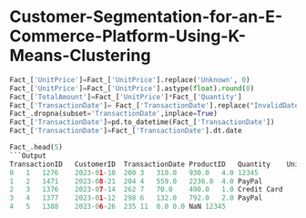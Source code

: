 # Customer-Segmentation-for-an-E-Commerce-Platform-Using-K-Means-Clustering
```Python
Fact_['UnitPrice']=Fact_['UnitPrice'].replace('Unknown', 0)
Fact_['UnitPrice']=Fact_['UnitPrice'].astype(float).round(0)
Fact_['TotalAmount']=Fact_['UnitPrice']*Fact_['Quantity']
Fact_['TransactionDate']= Fact_['TransactionDate'].replace("InvalidDate",np.nan)
Fact_.dropna(subset='TransactionDate',inplace=True)
Fact_['TransactionDate']=pd.to_datetime(Fact_['TransactionDate'])
Fact_['TransactionDate']=Fact_['TransactionDate'].dt.date

Fact_.head(5)
```Output
TransactionID	CustomerID	TransactionDate	ProductID	Quantity	UnitPrice	TotalAmount	Rating	PaymentMethod
0	1	1276	2023-01-10	200	3	310.0	930.0	4.0	12345
1	2	1471	2023-08-21	204	4	559.0	2236.0	4.0	PayPal
2	3	1376	2023-07-14	262	7	70.0	490.0	1.0	Credit Card
3	4	1377	2023-01-12	298	6	132.0	792.0	2.0	PayPal
4	5	1388	2023-06-26	235	11	0.0	0.0	NaN	12345
```
